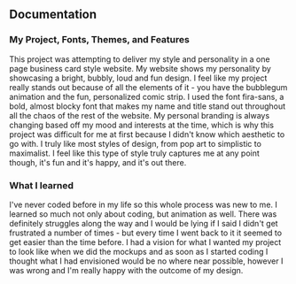 ## Documentation

### My Project, Fonts, Themes, and Features

This project was attempting to deliver my style and personality in a one page business card style website. My website shows my personality by showcasing a bright, bubbly, loud and fun design.
I feel like my project really stands out because of all the elements of it - you have the bubblegum animation and the fun, personalized comic strip. I used the font fira-sans, a bold, almost blocky font that makes my name and title stand out throughout all the chaos of the rest of the website. My personal branding is always changing based off my mood and interests at the time, which is why this project was difficult for me at first because I didn't know which aesthetic to go with. I truly like most styles of design, from pop art to simplistic to maximalist. I feel like this type of style truly captures me at any point though, it's fun and it's happy, and it's out there. 

### What I learned 

I've never coded before in my life so this whole process was new to me. I learned so much not only about coding, but animation as well. There was definitely struggles along the way and I would be lying if I said I didn't get frustrated a number of times - but every time I went back to it it seemed to get easier than the time before. I had a vision for what I wanted my project to look like when we did the mockups and as soon as I started coding I thought what I had envisioned would be no where near possible, however I was wrong and I'm really happy with the outcome of my design. 